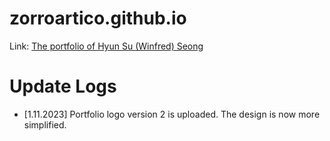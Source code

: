 # zorroartico.github.io
Link: [The portfolio of Hyun Su (Winfred) Seong](https://zorroartico.github.io/)

# Update Logs
* [1.11.2023] Portfolio logo version 2 is uploaded. The design is now more simplified.
